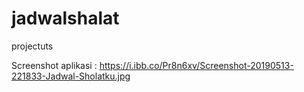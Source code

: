 # jadwalshalat
projectuts

Screenshot aplikasi : https://i.ibb.co/Pr8n6xv/Screenshot-20190513-221833-Jadwal-Sholatku.jpg
